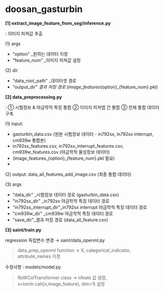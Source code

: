 # doosan_gasturbin

<b> [1] extract_image_feature_from_seg/inference.py </b>

: 이미지 피쳐값 추출

(1) args
  - "option" _원하는 데이터 지정
  - "feature_num" _이미지 피쳐값 설정
    
(2) dir
  - "data_root_path" _데이터셋 경로
  - "output_dir" _결과 저장 경로 (image_features_{option}_{feature_num}.pkl)

<b> [2] data_preprocessing.py </b>

: ① 시험정보 & 야금학적 특징 통합  ② 이미지 피쳐맵 간 통합  ③ 전체 통합 데이터 구축

(1) input:
  - gasturbin_data.csv (원본 시험정보 데이터 - in792sx, in792sx interrupt, cm939w 통합본)
  - in792sx_features.csv, in792sx_interrupt_features.csv, cm939w_features.csv (야금학적 물성정보 데이터)
  -  (image_features_{option}_{feature_num}.pkl 필요)
  -  
(2) output: data_all_features_add_image.csv (최종 통합 데이터)

(3) args
  - "data_dir" _시험정보 데이터 경로 (gasturbin_data.csv)
  - "in792sx_dir" _in792sx 야금학적 특징 데이터 경로
  - "in792sx_interrupt_dir"_in792sx interrupt 야금학적 특징 데이터 경로
  - "cm939w_dir" _cm939w 야금학적 특징 데이터 경로 
  - "save_dir"_결과 저장 경로 (data_all_feature.csv)

<b> [3] saint/train.py </b>

 regression 독립변수 변경 → saint/data_openml.py 
   > data_prep_openml function → X, categorical_indicator, attribute_names 지정

 수정사항 : models/model.py
  > RoWColTransformer class → nfeats 값 설정, x=torch.cat((x,image_feature), dim=1) 설정
